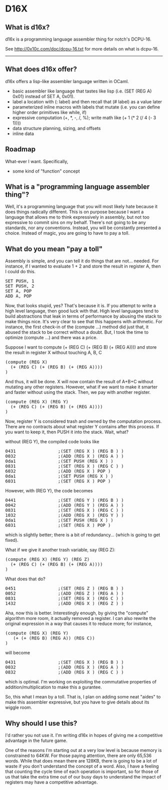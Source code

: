 # D16X #

## What is d16x? ##

d16x is a programming language assembler thing for notch's DCPU-16.

See
   http://0x10c.com/doc/dcpu-16.txt
for more details on what is dcpu-16.

-------------------------------------------------

## What does d16x offer? ##

d16x offers a lisp-like assembler language written in OCaml.

* basic assembler like language that tastes like lisp (i.e. (SET (REG A) 0x01) instead of SET A, 0x01).
* label a location with (: label) and then recall that (# label) as a value later
* parameterized inline macros with labels that mutate (i.e. you can define higher order primitives like while, if)
* expressive computation (+, \*, \-, /, %); write math like (+ 1 (\* 2 (/ 4 (\- 3 1))))
* data structure planning, sizing, and offsets
* inline data

## Roadmap ##

What-ever I want. Specifically,

* some kind of "function" concept

## What is a "programming language assembler thing"? ##

Well, it's a programming language that you will most likely hate because it does things radically different.
This is on purpose because I want a language that allows me to think expressively in assembly, but not too expressive to commit sins on my behalf. There's not going to be any standards, nor any conventions. Instead, you will be constantly presented a choice. Instead of magic, you are going to have to pay a toll.

## What do you mean "pay a toll" ##

Assembly is simple, and you can tell it do things that are not... needed. For instance, if I wanted to evaluate
1 + 2 and store the result in register A, then I could do this.

<pre>
SET PUSH, 1
SET PUSH, 2
SET A, POP
ADD A, POP
</pre>

Now, that looks stupid, yes? That's because it is. If you attempt to write a high level language, then good luck with that. High level languages tend to build abstractions that leak in terms of performance by abusing the stack to make things nice. It's very clear to see that this happens with arithmetic. For instance, the first check-in of the (compute ...) method did just that, it abused the stack to be correct without a doubt. But, I took the time to optimize (compute ...) and there was a price.

Suppose I want to compute (+ (REG C) (+ (REG B) (+ (REG A)))) and store the result in register X without touching A, B, C

<pre>
(compute (REG X)
  (+ (REG C) (+ (REG B) (+ (REG A))))
)
</pre>

And thus, it will be done. X will now contain the result of A+B+C without mutating any other registers. However, what if we want to make it smarter and faster without using the stack. Then, we pay with another register.

<pre>
(compute (REG X) (REG Y)
  (+ (REG C) (+ (REG B) (+ (REG A))))
)
</pre>

Now, register Y is considered trash and owned by the computation process. 
There are no contracts about what register Y contains after this process.
If you want to keep it, then PUSH it into the stack. Wait, what?

without (REG Y), the compiled code looks like

<pre>
0431                ;(SET (REG X ) (REG B ) ) 
0032                ;(ADD (REG X ) (REG A ) ) 
0da1                ;(SET PUSH (REG X ) ) 
0831                ;(SET (REG X ) (REG C ) ) 
6032                ;(ADD (REG X ) POP ) 
0da1                ;(SET PUSH (REG X ) ) 
6031                ;(SET (REG X ) POP ) 
</pre>

However, with (REG Y), the code becomes

<pre>
0441                ;(SET (REG Y ) (REG B ) ) 
0042                ;(ADD (REG Y ) (REG A ) ) 
0831                ;(SET (REG X ) (REG C ) ) 
1032                ;(ADD (REG X ) (REG Y ) ) 
0da1                ;(SET PUSH (REG X ) ) 
6031                ;(SET (REG X ) POP ) 
</pre>

which is slightly better; there is a bit of redundancy... (which is going to get fixed).

What if we give it another trash variable, say (REG Z):

<pre>
(compute (REG X) (REG Y) (REG Z)
  (+ (REG C) (+ (REG B) (+ (REG A))))
)
</pre>

What does that do?

<pre>
0451                ;(SET (REG Z ) (REG B ) ) 
0052                ;(ADD (REG Z ) (REG A ) ) 
0831                ;(SET (REG X ) (REG C ) ) 
1432                ;(ADD (REG X ) (REG Z ) ) 
</pre>

Aha, now this is better.
Interestingly enough, by giving the "compute" algorithm more room, it actually removed a register.
I can also rewrite the original expression in a way that causes it to reduce more; for instance,

<pre>
(compute (REG X) (REG Y)
   (+ (+ (REG B) (REG A)) (REG C))
)
</pre>

will become

<pre>
0431                ;(SET (REG X ) (REG B ) ) 
0032                ;(ADD (REG X ) (REG A ) ) 
0832                ;(ADD (REG X ) (REG C ) ) 
</pre>

which is optimal. I'm working on exploiting the commutative properties of addition/multiplication to make this a gurantee.

So, this what I mean by a toll.
That is, I plan on adding some neat "aides" to make this assembler expressive, but you have to give details about its wiggle room.

## Why should I use this? ##

I'd rather you not use it. I'm writing d16x in hopes of giving me a competitive advantage in the future game. 

One of the reasons I'm starting out at a very low level is because memory is constrained to 64KW. For those paying attention, there are only 65,536 words. While that does mean there are 128KB, there is going to be a lot of waste if you don't understand the concept of a word. Also, I have a feeling that counting the cycle time of each operation is important, so for those of us that take the extra time out of our busy days to understand the impact of registers may have a competitive advantage.
